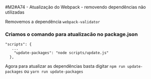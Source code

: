 #M2#A74 - Atualização do Webpack - removendo dependências não utilizadas

Removemos a dependência `webpack-validator`

### Criamos o comando para atualizacão no package.json
```
"scripts": {
   ...
    "update-packages": "node scripts/update.js"
  },
```
Agora para atualizar as dependências basta digitar `npm run update-packages` ou `yarn run update-packages`
